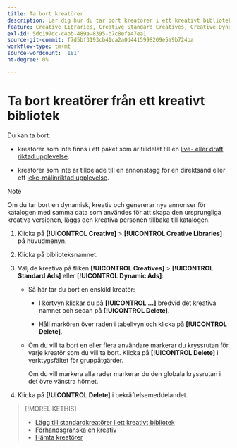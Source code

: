 ```yaml
---
title: Ta bort kreatörer
description: Lär dig hur du tar bort kreatörer i ett kreativt bibliotek.
feature: Creative Libraries, Creative Standard Creatives, Creative Dynamic Creatives
exl-id: 5dc197dc-c4bb-489a-8395-b7c8efa47ea1
source-git-commit: f7d5bf3193cb41ca2a0d4415998209e5a9b724ba
workflow-type: tm+mt
source-wordcount: '181'
ht-degree: 0%

---
```


# Ta bort kreatörer från ett kreativt bibliotek

Du kan ta bort:

* kreatörer som inte finns i ett paket som är tilldelat till en [live- eller draft](/help/creative/experiences/experience-about.md#experience-statuses-experience-statuses) [riktad upplevelse](/help/creative/experiences/experience-about.md).

* kreatörer som inte är tilldelade till en annonstagg för en direktsänd eller ett [icke-målinriktad upplevelse](/help/creative/experiences/experience-about.md).

>[!NOTE]
>
>Om du tar bort en dynamisk, kreativ och genererar nya annonser för katalogen med samma data som användes för att skapa den ursprungliga kreativa versionen, läggs den kreativa personen tillbaka till katalogen.

1. Klicka på **[!UICONTROL Creative]** > **[!UICONTROL Creative Libraries]** på huvudmenyn.

1. Klicka på biblioteksnamnet.

1. Välj de kreativa på fliken **[!UICONTROL Creatives]** > **[!UICONTROL Standard Ads]** eller **[!UICONTROL Dynamic Ads]**:

   * Så här tar du bort en enskild kreatör:

      * I kortvyn klickar du på **[!UICONTROL ...]** bredvid det kreativa namnet och sedan på **[!UICONTROL Delete]**.

      * Håll markören över raden i tabellvyn och klicka på **[!UICONTROL Delete]**.

   * Om du vill ta bort en eller flera användare markerar du kryssrutan för varje kreatör som du vill ta bort. Klicka på **[!UICONTROL Delete]** i verktygsfältet för gruppåtgärder.

     Om du vill markera alla rader markerar du den globala kryssrutan i det övre vänstra hörnet.

1. Klicka på **[!UICONTROL Delete]** i bekräftelsemeddelandet.

>[!MORELIKETHIS]
>
>* [Lägg till standardkreatörer i ett kreativt bibliotek](creative-add-standard.md)
>* [Förhandsgranska en kreativ](creative-preview.md)
>* [Hämta kreatörer](creative-download.md)
